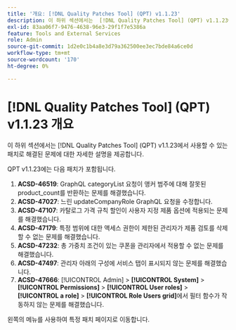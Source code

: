 ```yaml
---
title: '개요: [!DNL Quality Patches Tool] (QPT) v1.1.23'
description: 이 하위 섹션에서는  [!DNL Quality Patches Tool] (QPT) v1.1.23에서 사용할 수 있는 패치로 해결된 문제에 대한 자세한 설명을 제공합니다.
exl-id: 83aa06f7-9476-4638-96e3-29f1f7e5386a
feature: Tools and External Services
role: Admin
source-git-commit: 1d2e0c1b4a8e3d79a362500ee3ec7bde84a6ce0d
workflow-type: tm+mt
source-wordcount: '170'
ht-degree: 0%

---
```


# [!DNL Quality Patches Tool] (QPT) v1.1.23 개요

이 하위 섹션에서는 [!DNL Quality Patches Tool] (QPT) v1.1.23에서 사용할 수 있는 패치로 해결된 문제에 대한 자세한 설명을 제공합니다.

QPT v1.1.23에는 다음 패치가 포함됩니다.

1. **ACSD-46519**: GraphQL categoryList 요청이 앵커 범주에 대해 잘못된 product_count를 반환하는 문제를 해결했습니다.
1. **ACSD-47027**: 느린 updateCompanyRole GraphQL 요청을 수정합니다.
1. **ACSD-47107**: 카탈로그 가격 규칙 할인이 사용자 지정 제품 옵션에 적용되는 문제를 해결했습니다.
1. **ACSD-47179**: 특정 범위에 대한 액세스 권한이 제한된 관리자가 제품 검토를 삭제할 수 없는 문제를 해결했습니다.
1. **ACSD-47232**: 총 가중치 조건이 있는 쿠폰을 관리자에서 적용할 수 없는 문제를 해결했습니다.
1. **ACSD-47497**: 관리자 아래의 구성에 서비스 탭이 표시되지 않는 문제를 해결했습니다.
1. **ACSD-47666**: [!UICONTROL Admin] > **[!UICONTROL System]** > **[!UICONTROL Permissions]** > **[!UICONTROL User roles]** > **[!UICONTROL a role]** > **[!UICONTROL Role Users grid]**&#x200B;에서 필터 함수가 작동하지 않는 문제를 해결했습니다.

왼쪽의 메뉴를 사용하여 특정 패치 페이지로 이동합니다.
